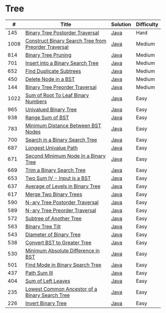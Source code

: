 Tree
========

| # | Title | Solution | Difficulty |
|---| ----- | -------- | ---------- |
|145|[Binary Tree Postorder Traversal](https://leetcode.com/problems/binary-tree-postorder-traversal/)|[Java](src/hard/BinaryTreePostorderTraversal.java)|Hard|
|1008|[Construct Binary Search Tree from Preorder Traversal](https://leetcode.com/problems/construct-binary-search-tree-from-preorder-traversal/)|[Java](src/medium/ConstructBinarySearchTreeFromPreorderTraversal.java)|Medium|
|814|[Binary Tree Pruning](https://leetcode.com/problems/binary-tree-pruning/)|[Java](src/medium/BinaryTreePruning.java)|Medium|
|701|[Insert into a Binary Search Tree](https://leetcode.com/problems/insert-into-a-binary-search-tree/)|[Java](src/medium/InsertIntoBinarySearchTree.java)|Medium|
|652|[Find Duplicate Subtrees](https://leetcode.com/problems/find-duplicate-subtrees/)|[Java](src/medium/FindDuplicateSubtrees.java)|Medium|
|450|[Delete Node in a BST](https://leetcode.com/problems/delete-node-in-a-bst/)|[Java](src/medium/DeleteNodeInBST.java)|Medium|
|144|[Binary Tree Preorder Traversal](https://leetcode.com/problems/binary-tree-preorder-traversal/)|[Java](src/medium/BinaryTreePreorderTraversal.java)|Medium|
|1022|[Sum of Root To Leaf Binary Numbers](https://leetcode.com/problems/sum-of-root-to-leaf-binary-numbers/)|[Java](src/easy/SumOfRootToLeafBinaryNumbers.java)|Easy|
|965|[Univalued Binary Tree](https://leetcode.com/problems/univalued-binary-tree/)|[Java](src/easy/UnivaluedBinaryTree.java)|Easy|
|938|[Range Sum of BST](https://leetcode.com/problems/range-sum-of-bst/)|[Java](src/easy/RangeSumOfBST.java)|Easy|
|783|[Minimum Distance Between BST Nodes](https://leetcode.com/problems/minimum-distance-between-bst-nodes/)|[Java](src/easy/MinimumDistanceBetweenBSTNodes.java)|Easy|
|700|[Search in a Binary Search Tree](https://leetcode.com/problems/search-in-a-binary-search-tree/)|[Java](src/easy/SearchInBinarySearchTree.java)|Easy|
|687|[Longest Univalue Path](https://leetcode.com/problems/longest-univalue-path/)|[Java](src/easy/LongestUnivaluePath.java)|Easy|
|671|[Second Minimum Node In a Binary Tree](https://leetcode.com/problems/second-minimum-node-in-a-binary-tree/)|[Java](src/easy/SecondMinimumNodeInBinaryTree.java)|Easy|
|669|[Trim a Binary Search Tree](https://leetcode.com/problems/trim-a-binary-search-tree/)|[Java](src/easy/TrimBinarySearchTree.java)|Easy|
|653|[Two Sum IV - Input is a BST](https://leetcode.com/problems/two-sum-iv-input-is-a-bst/)|[Java](src/easy/TwoSumIVInputIsBST.java)|Easy|
|637|[Average of Levels in Binary Tree](https://leetcode.com/problems/average-of-levels-in-binary-tree/)|[Java](src/easy/AverageOfLevelsInBinaryTree.java)|Easy|
|617|[Merge Two Binary Trees](https://leetcode.com/problems/merge-two-binary-trees/)|[Java](src/easy/MergeTwoBinaryTrees.java)|Easy|
|590|[N-ary Tree Postorder Traversal](https://leetcode.com/problems/n-ary-tree-postorder-traversal/)|[Java](src/easy/NaryTreePostorderTraversal.java)|Easy|
|589|[N-ary Tree Preorder Traversal](https://leetcode.com/problems/n-ary-tree-preorder-traversal/)|[Java](src/easy/NaryTreePreorderTraversal.java)|Easy|
|572|[Subtree of Another Tree](https://leetcode.com/problems/subtree-of-another-tree/)|[Java](src/easy/SubtreeOfAnotherTree.java)|Easy|
|563|[Binary Tree Tilt](https://leetcode.com/problems/binary-tree-tilt/)|[Java](src/easy/BinaryTreeTilt.java)|Easy|
|543|[Diameter of Binary Tree](https://leetcode.com/problems/diameter-of-binary-tree/)|[Java](src/easy/DiameterOfBinaryTree.java)|Easy|
|538|[Convert BST to Greater Tree](https://leetcode.com/problems/convert-bst-to-greater-tree/)|[Java](src/easy/ConvertBSTToGreaterTree.java)|Easy|
|530|[Minimum Absolute Difference in BST](https://leetcode.com/problems/minimum-absolute-difference-in-bst/)|[Java](src/easy/MinimumAbsoluteDifferenceInBST.java)|Easy|
|501|[Find Mode in Binary Search Tree](https://leetcode.com/problems/find-mode-in-binary-search-tree/)|[Java](src/easy/FindModeInBinarySearchTree.java)|Easy|
|437|[Path Sum III](https://leetcode.com/problems/path-sum-iii/)|[Java](src/easy/PathSumIII.java)|Easy|
|404|[Sum of Left Leaves](https://leetcode.com/problems/sum-of-left-leaves/)|[Java](src/easy/SumOfLeftLeaves.java)|Easy|
|235|[Lowest Common Ancestor of a Binary Search Tree](https://leetcode.com/problems/lowest-common-ancestor-of-a-binary-search-tree/)|[Java](src/easy/LowestCommonAncestorOfBinarySearchTree.java)|Easy|
|226|[Invert Binary Tree](https://leetcode.com/problems/invert-binary-tree/)|[Java](src/easy/InvertBinaryTree.java)|Easy|
